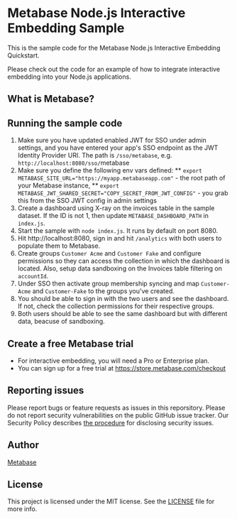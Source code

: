 # Metabase Node.js Interactive Embedding Sample

This is the sample code for the Metabase Node.js Interactive Embedding Quickstart.

Please check out the code for an example of how to integrate interactive embedding into your Node.js applications.

## What is Metabase?

## Running the sample code
1. Make sure you have updated enabled JWT for SSO under admin settings, and you have entered your app's SSO endpoint as the JWT Identity Provider URI. The path is `/sso/metabase`, e.g. `http://localhost:8080/sso/`metabase
2. Make sure you define the following env vars defined:
** `export METABASE_SITE_URL="https://myapp.metabaseapp.com"` - the root path of your Metabase instance,
** `export METABASE_JWT_SHARED_SECRET="COPY_SECRET_FROM_JWT_CONFIG"` - you grab this from the SSO JWT config in admin settings
3. Create a dashboard using X-ray on the invoices table in the sample dataset. If the ID is not 1, then update `METABASE_DASHBOARD_PATH` in `index.js`.  
3. Start the sample with `node index.js`. It runs by default on port 8080.
4. Hit http://localhost:8080, sign in and hit `/analytics` with both users to populate them to Metabase.
5. Create groups `Customer Acme` and `Customer Fake` and configure permissions so they can access the collection in which the dashboard is located. Also, setup data sandboxing on the Invoices table filtering on `accountId`.
6. Under SSO then activate group membership syncing and map `Customer-Acme` and `Customer-Fake` to the groups you've created.
7. You should be able to sign in with the two users and see the dashboard. If not, check the collection permissions for their respective groups.
8. Both users should be able to see the same dashboard but with different data, beacuse of sandboxing.

## Create a free Metabase trial

* For interactive embedding, you will need a Pro or Enterprise plan.
* You can sign up for a free trial at https://store.metabase.com/checkout

## Reporting issues

Please report bugs or feature requests as issues in this reporsitory. Please do not report security vulnerabilities on the public GitHub issue tracker. Our Security Policy describes [the procedure](https://github.com/metabase/metabase/security#reporting-a-vulnerability) for disclosing security issues.

## Author

[Metabase](https://metabase.com)

## License

This project is licensed under the MIT license. See the [LICENSE](./LICENSE) file for more info.
